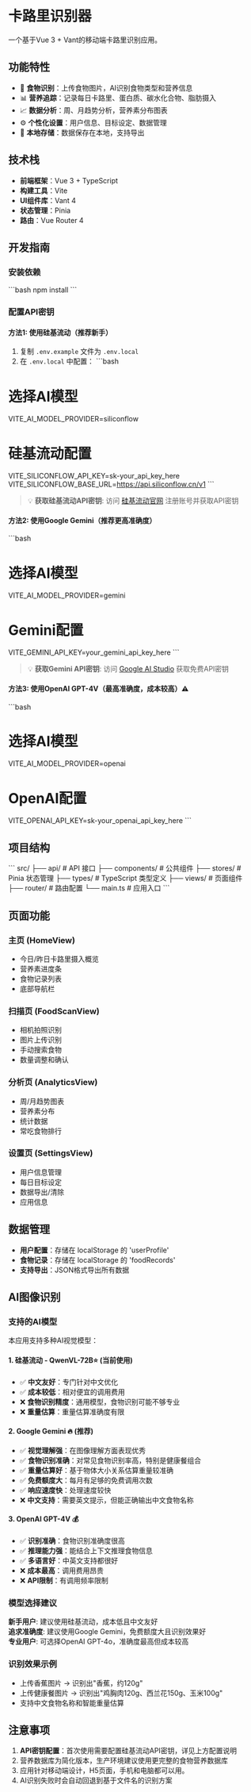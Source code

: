 # 卡路里识别器

一个基于Vue 3 + Vant的移动端卡路里识别应用。

## 功能特性

- 📱 **食物识别**：上传食物图片，AI识别食物类型和营养信息
- 📊 **营养追踪**：记录每日卡路里、蛋白质、碳水化合物、脂肪摄入
- 📈 **数据分析**：周、月趋势分析，营养素分布图表
- ⚙️ **个性化设置**：用户信息、目标设定、数据管理
- 💾 **本地存储**：数据保存在本地，支持导出

## 技术栈

- **前端框架**：Vue 3 + TypeScript
- **构建工具**：Vite
- **UI组件库**：Vant 4
- **状态管理**：Pinia
- **路由**：Vue Router 4

## 开发指南

### 安装依赖
\`\`\`bash
npm install
\`\`\`

### 配置API密钥

#### 方法1: 使用硅基流动（推荐新手）
1. 复制 `.env.example` 文件为 `.env.local`
2. 在 `.env.local` 中配置：
\`\`\`bash
# 选择AI模型
VITE_AI_MODEL_PROVIDER=siliconflow

# 硅基流动配置
VITE_SILICONFLOW_API_KEY=sk-your_api_key_here
VITE_SILICONFLOW_BASE_URL=https://api.siliconflow.cn/v1
\`\`\`

> 💡 **获取硅基流动API密钥**: 访问 [硅基流动官网](https://siliconflow.cn) 注册账号并获取API密钥

#### 方法2: 使用Google Gemini（推荐更高准确度）
\`\`\`bash
# 选择AI模型
VITE_AI_MODEL_PROVIDER=gemini

# Gemini配置
VITE_GEMINI_API_KEY=your_gemini_api_key_here
\`\`\`

> 💡 **获取Gemini API密钥**: 访问 [Google AI Studio](https://makersuite.google.com/app/apikey) 获取免费API密钥

#### 方法3: 使用OpenAI GPT-4V（最高准确度，成本较高）⚠️
\`\`\`bash
# 选择AI模型  
VITE_AI_MODEL_PROVIDER=openai

# OpenAI配置
VITE_OPENAI_API_KEY=sk-your_openai_api_key_here
\`\`\`

## 项目结构

\`\`\`
src/
├── api/              # API 接口
├── components/       # 公共组件
├── stores/          # Pinia 状态管理
├── types/           # TypeScript 类型定义
├── views/           # 页面组件
├── router/          # 路由配置
└── main.ts          # 应用入口
\`\`\`

## 页面功能

### 主页 (HomeView)
- 今日/昨日卡路里摄入概览
- 营养素进度条
- 食物记录列表
- 底部导航栏

### 扫描页 (FoodScanView)
- 相机拍照识别
- 图片上传识别
- 手动搜索食物
- 数量调整和确认

### 分析页 (AnalyticsView)
- 周/月趋势图表
- 营养素分布
- 统计数据
- 常吃食物排行

### 设置页 (SettingsView)
- 用户信息管理
- 每日目标设定
- 数据导出/清除
- 应用信息

## 数据管理

- **用户配置**：存储在 localStorage 的 'userProfile'
- **食物记录**：存储在 localStorage 的 'foodRecords'
- **支持导出**：JSON格式导出所有数据

## AI图像识别

### 支持的AI模型

本应用支持多种AI视觉模型：

#### 1. 硅基流动 - QwenVL-72B⭐ (当前使用)
- ✅ **中文友好**：专门针对中文优化
- ✅ **成本较低**：相对便宜的调用费用
- ❌ **食物识别精度**：通用模型，食物识别可能不够专业
- ❌ **重量估算**：重量估算准确度有限

#### 2. Google Gemini 🔥 (推荐)
- ✅ **视觉理解强**：在图像理解方面表现优秀
- ✅ **食物识别准确**：对常见食物识别率高，特别是健康餐组合
- ✅ **重量估算好**：基于物体大小关系估算重量较准确
- ✅ **免费额度大**：每月有足够的免费调用次数
- ✅ **响应速度快**：处理速度较快
- ❌ **中文支持**：需要英文提示，但能正确输出中文食物名称

#### 3. OpenAI GPT-4V 💰
- ✅ **识别准确**：食物识别准确度很高
- ✅ **推理能力强**：能结合上下文推理食物信息
- ✅ **多语言好**：中英文支持都很好
- ❌ **成本最高**：调用费用昂贵
- ❌ **API限制**：有调用频率限制

### 模型选择建议

**新手用户**: 建议使用硅基流动，成本低且中文友好  
**追求准确度**: 建议使用Google Gemini，免费额度大且识别效果好  
**专业用户**: 可选择OpenAI GPT-4o，准确度最高但成本较高


### 识别效果示例
- 上传香蕉图片 → 识别出"香蕉，约120g"
- 上传健康餐图片 → 识别出"鸡胸肉120g、西兰花150g、玉米100g"
- 支持中文食物名称和智能重量估算

## 注意事项

1. **API密钥配置**：首次使用需要配置硅基流动API密钥，详见上方配置说明
2. 营养数据库为简化版本，生产环境建议使用更完整的食物营养数据库  
3. 应用针对移动端设计，H5页面，手机和电脑都可以用。
4. AI识别失败时会自动回退到基于文件名的识别方案

